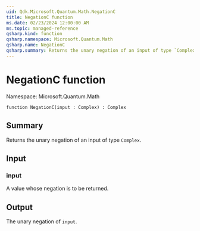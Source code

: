```yaml
---
uid: Qdk.Microsoft.Quantum.Math.NegationC
title: NegationC function
ms.date: 02/23/2024 12:00:00 AM
ms.topic: managed-reference
qsharp.kind: function
qsharp.namespace: Microsoft.Quantum.Math
qsharp.name: NegationC
qsharp.summary: Returns the unary negation of an input of type `Complex`.
---
```


# NegationC function

Namespace: Microsoft.Quantum.Math

```qsharp
function NegationC(input : Complex) : Complex
```

## Summary
Returns the unary negation of an input of type `Complex`.

## Input
### input
A value whose negation is to be returned.

## Output
The unary negation of `input`.
